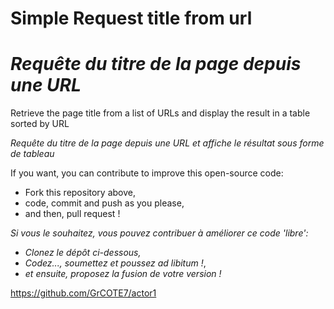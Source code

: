 # Simple Request title from url

# *Requête du titre de la page depuis une URL*

Retrieve the page title from a list of URLs and display the result in a table sorted by URL

*Requête du titre de la page depuis une URL et affiche le résultat sous forme de tableau*

If you want, you can contribute to improve this open-source code:
- Fork this repository above,
- code, commit and push as you please,
- and then, pull request !


*Si vous le souhaitez, vous pouvez contribuer à améliorer ce code 'libre':*
- *Clonez le dépôt ci-dessous,*
- *Codez..., soumettez et poussez ad libitum !*,
- *et ensuite, proposez la fusion de votre version !*

https://github.com/GrCOTE7/actor1
